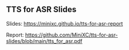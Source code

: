 ## TTS for ASR Slides

Slides: https://minixc.github.io/tts-for-asr-report

Report: https://github.com/MiniXC/tts-for-asr-slides/blob/main/tts_for_asr.pdf

